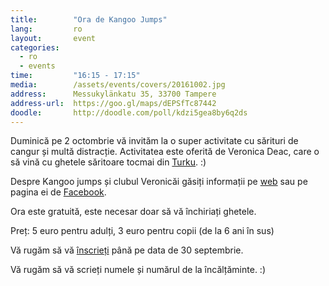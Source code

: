 ```yaml
---
title:        "Ora de Kangoo Jumps"
lang:         ro
layout:       event
categories:
  - ro
  - events
time:         "16:15 - 17:15"
media:        /assets/events/covers/20161002.jpg
address:      Messukylänkatu 35, 33700 Tampere
address-url:  https://goo.gl/maps/dEPSfTc87442
doodle:       http://doodle.com/poll/kdzi5gea8by6q2ds
---
```


Duminică pe 2 octombrie vă invităm la o super activitate cu sărituri de cangur și multă distracție. 
Activitatea este oferită de Veronica Deac, care o să vină cu ghetele săritoare tocmai din [Turku](https://en.wikipedia.org/wiki/Turku). :)

Despre Kangoo jumps și clubul Veronicăi găsiți informații pe [web](http://www.kangooclubturku.fi) sau pe pagina ei de [Facebook](https://www.facebook.com/kangooclubfitsuomi).

Ora este gratuită, este necesar doar să vă închiriați ghetele.

Preț: 5 euro pentru adulți, 3 euro pentru copii (de la 6 ani în sus)

Vă rugăm să vă [înscrieți](http://doodle.com/poll/kdzi5gea8by6q2ds) până pe data de 30 septembrie.

Vă rugăm să vă scrieți numele și numărul de la încălțăminte. :)